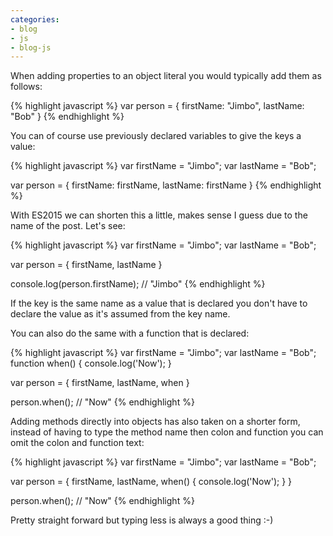 ```yaml
---
categories:
- blog
- js
- blog-js
---
```

When adding properties to an object literal you would typically add them as follows:

{% highlight javascript %}
var person = {
  firstName: "Jimbo",
  lastName: "Bob"
}
{% endhighlight %}

You can of course use previously declared variables to give the keys a value:

{% highlight javascript %}
var firstName = "Jimbo";
var lastName = "Bob";

var person = {
  firstName: firstName,
  lastName: firstName
}
{% endhighlight %}

With ES2015 we can shorten this a little, makes sense I guess due to the name of the post. Let's see:

{% highlight javascript %}
var firstName = "Jimbo";
var lastName = "Bob";

var person = {
  firstName,
  lastName
}

console.log(person.firstName); // "Jimbo"
{% endhighlight %}

If the key is the same name as a value that is declared you don't have to declare the value as it's assumed from the key name.

You can also do the same with a function that is declared:

{% highlight javascript %}
var firstName = "Jimbo";
var lastName = "Bob";
function when() {
  console.log('Now');
}

var person = {
  firstName,
  lastName,
  when
}

person.when(); // "Now"
{% endhighlight %}

Adding methods directly into objects has also taken on a shorter form, instead of having to type the method name then colon and function you can omit the colon and function text:

{% highlight javascript %}
var firstName = "Jimbo";
var lastName = "Bob";

var person = {
  firstName,
  lastName,
  when() {
    console.log('Now');
  }
}

person.when(); // "Now"
{% endhighlight %}

Pretty straight forward but typing less is always a good thing :-)
